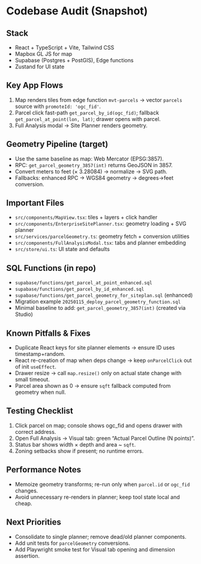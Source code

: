 # Codebase Audit (Snapshot)

## Stack
- React + TypeScript + Vite, Tailwind CSS
- Mapbox GL JS for map
- Supabase (Postgres + PostGIS), Edge functions
- Zustand for UI state

## Key App Flows
1) Map renders tiles from edge function `mvt-parcels` → vector `parcels` source with `promoteId: 'ogc_fid'`.
2) Parcel click fast-path `get_parcel_by_id(ogc_fid)`; fallback `get_parcel_at_point(lon, lat)`; drawer opens with parcel.
3) Full Analysis modal → Site Planner renders geometry.

## Geometry Pipeline (target)
- Use the same baseline as map: Web Mercator (EPSG:3857).
- RPC: `get_parcel_geometry_3857(int)` returns GeoJSON in 3857.
- Convert meters to feet (× 3.28084) → normalize → SVG path.
- Fallbacks: enhanced RPC → WGS84 geometry → degrees→feet conversion.

## Important Files
- `src/components/MapView.tsx`: tiles + layers + click handler
- `src/components/EnterpriseSitePlanner.tsx`: geometry loading + SVG planner
- `src/services/parcelGeometry.ts`: geometry fetch + conversion utilities
- `src/components/FullAnalysisModal.tsx`: tabs and planner embedding
- `src/store/ui.ts`: UI state and defaults

## SQL Functions (in repo)
- `supabase/functions/get_parcel_at_point_enhanced.sql`
- `supabase/functions/get_parcel_by_id_enhanced.sql`
- `supabase/functions/get_parcel_geometry_for_siteplan.sql` (enhanced)
- Migration example `20250115_deploy_parcel_geometry_function.sql`
- Minimal baseline to add: `get_parcel_geometry_3857(int)` (created via Studio)

## Known Pitfalls & Fixes
- Duplicate React keys for site planner elements → ensure ID uses timestamp+random.
- React re-creation of map when deps change → keep `onParcelClick` out of init `useEffect`.
- Drawer resize → call `map.resize()` only on actual state change with small timeout.
- Parcel area shown as 0 → ensure `sqft` fallback computed from geometry when null.

## Testing Checklist
1) Click parcel on map; console shows ogc_fid and opens drawer with correct address.
2) Open Full Analysis → Visual tab: green “Actual Parcel Outline (N points)”.
3) Status bar shows width × depth and area ~ `sqft`.
4) Zoning setbacks show if present; no runtime errors.

## Performance Notes
- Memoize geometry transforms; re-run only when `parcel.id` or `ogc_fid` changes.
- Avoid unnecessary re-renders in planner; keep tool state local and cheap.

## Next Priorities
- Consolidate to single planner; remove dead/old planner components.
- Add unit tests for `parcelGeometry` conversions.
- Add Playwright smoke test for Visual tab opening and dimension assertion.




